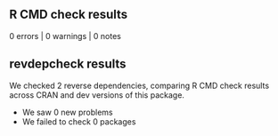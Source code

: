 ## R CMD check results

0 errors | 0 warnings | 0 notes 

## revdepcheck results

We checked 2 reverse dependencies, comparing R CMD check results across CRAN and dev versions of this package.

 * We saw 0 new problems
 * We failed to check 0 packages



  



  
